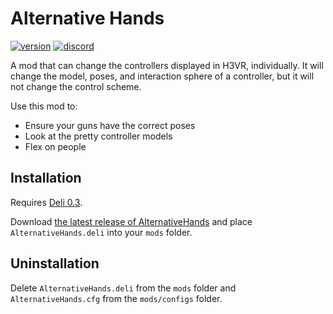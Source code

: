 # Alternative Hands
[![version](https://img.shields.io/github/v/release/ash-hat/AlternativeHands?&label=version&style=flat-square)](https://github.com/ash-hat/AlternativeHands/releases/latest)
[![discord](https://img.shields.io/discord/777351065950879744?label=&logo=discord&logoColor=ffffff&color=7389D8&labelColor=6A7EC2&style=flat-square)](https://discord.gg/g8xeFyt42j)

A mod that can change the controllers displayed in H3VR, individually. It will change the model, poses, and interaction sphere of a
controller, but it will not change the control scheme.

Use this mod to: 
- Ensure your guns have the correct poses
- Look at the pretty controller models
- Flex on people

## Installation
Requires [Deli 0.3](https://github.com/Deli-Collective/Deli/releases).

Download [the latest release of AlternativeHands](https://github.com/ash-hat/AlternativeHands/releases/latest) and place `AlternativeHands.deli` into your `mods` folder.

## Uninstallation
Delete `AlternativeHands.deli` from the `mods` folder and `AlternativeHands.cfg` from the `mods/configs` folder.

